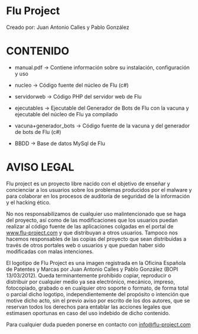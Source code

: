 Flu Project
===========

Creado por: Juan Antonio Calles y Pablo González

CONTENIDO
=========

* manual.pdf -> Contiene información sobre su instalación, configuración y uso

* nucleo -> Código fuente del núcleo de Flu (c#)

* servidorweb -> Código PHP del servidor web de Flu

* ejecutables -> Ejecutable del Generador de Bots de Flu con la vacuna y ejecutable del núcleo de Flu ya compilado

* vacuna+generador_bots -> Código fuente de la vacuna y del generador de bots de Flu (c#)

* BBDD -> Base de datos MySql de Flu

AVISO LEGAL
===========

Flu project es un proyecto libre nacido con el objetivo de enseñar y concienciar a los usuarios sobre 
los problemas producidos por el malware y para colaborar en los procesos de auditoría de seguridad de 
la información y el hacking ético.

No nos responsabilizamos de cualquier uso malintencionado que se haga del proyecto, así como de las 
modificaciones que los usuarios puedan realizar al código fuente de las aplicaciones colgadas en el
portal de www.flu-project.com y que distribuyan a otros usuarios. Tampoco nos hacemos responsables 
de las copias del proyecto que sean distribuidas a través de otros portales web o usuarios y que puedan 
haber sido modificadas con malas intenciones.

El logotipo de Flu Project es una imagen registrada en la Oficina Española de Patentes y Marcas 
por Juan Antonio Calles y Pablo González (BOPI 13/03/2012). Queda terminantemente prohibido copiar, 
reproducir o distribuir por cualquier medio ya sea electrónico, mecánico, impreso, fotocopiado, 
grabado o en cualquier otro soporte o formato, de forma total o parcial dicho logotipo, 
independientemente del propósito o intención que motive dicho acto, sin el previo aviso por escrito 
de los dos autores, que se reservan todos los derechos para entablar las acciones legales que 
estimasen oportunas en caso del uso indebido de dicho contenido.

Para cualquier duda pueden ponerse en contacto con info@flu-project.com